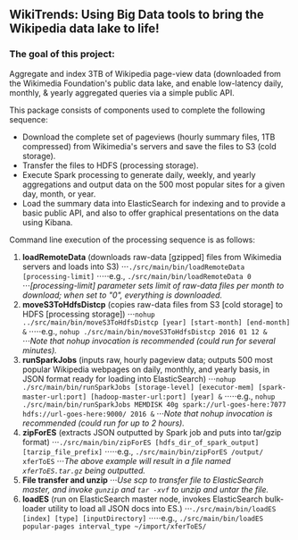 ## WikiTrends: Using Big Data tools to bring the Wikipedia data lake to life!

### The goal of this project:
Aggregate and index 3TB of Wikipedia page-view data (downloaded from the Wikimedia Foundation's public data lake, and enable low-latency daily, monthly, & yearly aggregated queries via a simple public API.


This package consists of components used to complete the following sequence:
* Download the complete set of pageviews (hourly summary files, 1TB compressed) from Wikimedia's servers and save the files to S3 (cold storage).
* Transfer the files to HDFS (processing storage).
* Execute Spark processing to generate daily, weekly, and yearly aggregations and output data on the 500 most popular sites for a given day, month, or year.
* Load the summary data into ElasticSearch for indexing and to provide a basic public API, and also to offer graphical presentations on the data using Kibana.

Command line execution of the processing sequence is as follows:
1. **loadRemoteData** (downloads raw-data [gzipped] files from Wikimedia servers and loads into S3)
⋅⋅⋅`./src/main/bin/loadRemoteData [processing-limit]`
⋅⋅⋅⋅⋅e.g., `./src/main/bin/loadRemoteData 0`
⋅⋅⋅*[processing-limit] parameter sets limit of raw-data files per month to download; when set to "0", everything is downloaded.*
2. **moveS3ToHdfsDistcp** (copies raw-data files from S3 [cold storage] to HDFS [processing storage])
⋅⋅⋅`nohup ../src/main/bin/moveS3ToHdfsDistcp [year] [start-month] [end-month] &`
⋅⋅⋅⋅⋅e.g., `nohup ./src/main/bin/moveS3ToHdfsDistcp 2016 01 12 &`
⋅⋅⋅*Note that nohup invocation is recommended (could run for several minutes).*
3. **runSparkJobs** (inputs raw, hourly pageview data; outputs 500 most popular Wikipedia webpages on daily, monthly, and yearly basis, in JSON format ready for loading into ElasticSearch)
⋅⋅⋅`nohup ./src/main/bin/runSparkJobs [storage-level] [executor-mem] [spark-master-url:port] [hadoop-master-url:port] [year] &`
⋅⋅⋅⋅⋅e.g., `nohup ./src/main/bin/runSparkJobs MEMDISK 40g spark://url-goes-here:7077 hdfs://url-goes-here:9000/ 2016 &`
⋅⋅⋅*Note that nohup invocation is recommended (could run for up to 2 hours).*
4. **zipForES** (extracts JSON outputted by Spark job and puts into tar/gzip format)
⋅⋅⋅`./src/main/bin/zipForES [hdfs_dir_of_spark_output] [tarzip_file_prefix]`
⋅⋅⋅⋅⋅e.g., `./src/main/bin/zipForES /output/ xferToES`
⋅⋅⋅*The above example will result in a file named `xferToES.tar.gz` being outputted.*
5. **File transfer and unzip**
⋅⋅⋅*Use scp to transfer file to ElasticSearch master, and invoke `gunzip` and `tar -xvf` to unzip and untar the file.*
6. **loadES** (run on ElasticSearch master node, invokes ElasticSearch bulk-loader utility to load all JSON docs into ES.)
⋅⋅⋅`./src/main/bin/loadES [index] [type] [inputDirectory]`
⋅⋅⋅⋅⋅e.g., `./src/main/bin/loadES popular-pages interval_type ~/import/xferToES/`

